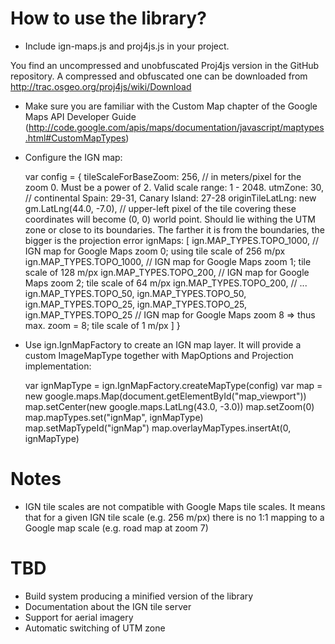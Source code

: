 How to use the library?
====

 * Include ign-maps.js and proj4js.js in your project.

 You find an uncompressed and unobfuscated Proj4js version in the GitHub repository. A compressed and obfuscated one can be downloaded from <http://trac.osgeo.org/proj4js/wiki/Download>

 * Make sure you are familiar with the Custom Map chapter of the Google Maps API Developer Guide (<http://code.google.com/apis/maps/documentation/javascript/maptypes.html#CustomMapTypes>)

 * Configure the IGN map:

      var config = {
         tileScaleForBaseZoom: 256, // in meters/pixel for the zoom 0. Must be a power of 2. Valid scale range: 1 - 2048.
         utmZone: 30, // continental Spain: 29-31, Canary Island: 27-28
         originTileLatLng: new gm.LatLng(44.0, -7.0), // upper-left pixel of the tile covering these coordinates will become (0, 0) world point. Should lie withing the UTM zone or close to its boundaries. The farther it is from the boundaries, the bigger is the projection error
         ignMaps: [
             ign.MAP_TYPES.TOPO_1000, // IGN map for Google Maps zoom 0; using tile scale of 256 m/px
             ign.MAP_TYPES.TOPO_1000, // IGN map for Google Maps zoom 1; tile scale of 128 m/px
             ign.MAP_TYPES.TOPO_200,  // IGN map for Google Maps zoom 2; tile scale of 64 m/px
             ign.MAP_TYPES.TOPO_200,  // ...
             ign.MAP_TYPES.TOPO_50,
             ign.MAP_TYPES.TOPO_50,
             ign.MAP_TYPES.TOPO_25,
             ign.MAP_TYPES.TOPO_25,
             ign.MAP_TYPES.TOPO_25   // IGN map for Google Maps zoom 8 => thus max. zoom = 8; tile scale of 1 m/px
         ]
     }

 * Use ign.IgnMapFactory to create an IGN map layer. It will provide a custom ImageMapType together with MapOptions and Projection implementation:

      var ignMapType = ign.IgnMapFactory.createMapType(config)
       var map = new google.maps.Map(document.getElementById("map_viewport"))
       map.setCenter(new google.maps.LatLng(43.0, -3.0))
       map.setZoom(0)
       map.mapTypes.set("ignMap", ignMapType)
       map.setMapTypeId("ignMap")
       map.overlayMapTypes.insertAt(0, ignMapType)

Notes
====

* IGN tile scales are not compatible with Google Maps tile scales. It means that for a given IGN tile scale (e.g. 256 m/px) there is no 1:1 mapping to a Google map scale (e.g. road map at zoom 7)

TBD
====

 * Build system producing a minified version of the library
 * Documentation about the IGN tile server
 * Support for aerial imagery
 * Automatic switching of UTM zone